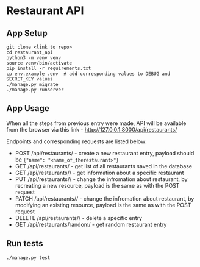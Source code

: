 # Restaurant API 

## App Setup 
```
git clone <link to repo>
cd restaurant_api
python3 -m venv venv
source venv/bin/activate
pip install -r requirements.txt
cp env.example .env  # add corresponding values to DEBUG and SECRET_KEY values
./manage.py migrate
./manage.py runserver
```

## App Usage

When all the steps from previous entry were made, API will be available from the browser via this link - http://127.0.0.1:8000/api/restaurants/

Endpoints and corresponding requests are listed below:
* POST /api/restaurants/ - create a new restaurant entry, payload should be `{"name": "<name_of_therestaurant>"}`
* GET /api/restaurants/  - get list of all restaurants saved in the database
* GET /api/restaurants/<id>/  - get information about a specific restaurant
* PUT /api/restaurants/<id>/  - change the infromation about restaurant, by recreating a new resource, payload is the same as with the POST request
* PATCH /api/restaurants/<id>/  - change the infromation about restaurant, by modifying an existing resource, payload is the same as with the POST request
* DELETE /api/restaurants/<id>/  - delete a specific entry
* GET /api/restaurants/random/  - get random restaurant entry 


## Run tests 
```
./manage.py test
```